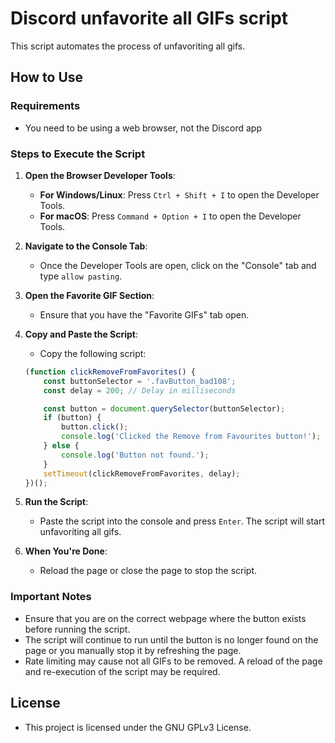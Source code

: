 # Discord unfavorite all GIFs script

This script automates the process of unfavoriting all gifs.

## How to Use

### Requirements
- You need to be using a web browser, not the Discord app
  
### Steps to Execute the Script

1. **Open the Browser Developer Tools**:
   - **For Windows/Linux**: Press `Ctrl + Shift + I` to open the Developer Tools.
   - **For macOS**: Press `Command + Option + I` to open the Developer Tools.

2. **Navigate to the Console Tab**:
   - Once the Developer Tools are open, click on the "Console" tab and type ``allow pasting``.

3. **Open the Favorite GIF Section**:
   - Ensure that you have the "Favorite GIFs" tab open.

4. **Copy and Paste the Script**:
   - Copy the following script:

    ```javascript
    (function clickRemoveFromFavorites() {
        const buttonSelector = '.favButton_bad108'; 
        const delay = 200; // Delay in milliseconds
    
        const button = document.querySelector(buttonSelector);
        if (button) {
            button.click(); 
            console.log('Clicked the Remove from Favourites button!'); 
        } else {
            console.log('Button not found.');
        }
        setTimeout(clickRemoveFromFavorites, delay);
    })();
    ```

5. **Run the Script**:
   - Paste the script into the console and press `Enter`. The script will start unfavoriting all gifs.

6. **When You're Done**:
   - Reload the page or close the page to stop the script.

### Important Notes
- Ensure that you are on the correct webpage where the button exists before running the script.
- The script will continue to run until the button is no longer found on the page or you manually stop it by refreshing the page.
- Rate limiting may cause not all GIFs to be removed. A reload of the page and re-execution of the script may be required.

## License
- This project is licensed under the GNU GPLv3 License.

